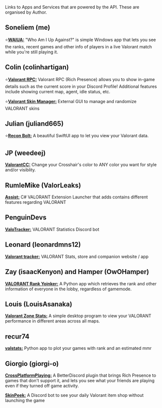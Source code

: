 Links to Apps and Services that are powered by the API. These are organised by Author.

## Soneliem (me)
⭐[**WAIUA:**](https://soneliem.github.io/WAIUA) "Who Am I Up Against?" is simple Windows app that lets you see the ranks, recent games and other info of players in a live Valorant match while you're still playing it.

## Colin (colinhartigan)
⭐[**Valorant RPC:**](https://github.com/colinhartigan/valorant-rpc) Valorant RPC (Rich Presence) allows you to show in-game details such as the current score in your Discord Profile! Additional features include showing current map, agent, idle status, etc.

⭐[**Valorant Skin Manager:**](https://github.com/colinhartigan/valorant-inventory-manager) External GUI to manage and randomize VALORANT skins

## Julian (juliand665)
⭐[**Recon Bolt:**](https://github.com/juliand665/Recon-Bolt) A beautiful SwiftUI app to let you view your Valorant data.

## JP (weedeej)
[**ValorantCC:**](https://github.com/weedeej/ValorantCC) Change your Crosshair's color to ANY color you want for style and/or visiblity.

## RumleMike (ValorLeaks)
[**Assist:**](https://github.com/RumbleMike/Assist)
C# VALORANT Extension Launcher that adds contains different features regarding VALORANT
## PenguinDevs
[**ValoTracker:**](https://valotracker.com/) VALORANT Statistics Discord bot

## Leonard (leonardmns12)
[**Valorant tracker:**](https://valorant-tracker.com/) VALORANT Stats, store and companion website / app

## Zay (isaacKenyon) and Hamper (OwOHamper)
[**VALORANT Rank Yoinker:**](https://github.com/isaacKenyon/VALORANT-rank-yoinker) A Python app which retrieves the rank and other information of everyone in the lobby, regardless of gamemode.

## Louis (LouisAsanaka)
[**Valorant Zone Stats:**](https://github.com/LouisAsanaka/Valorant-Zone-Stats) A simple desktop program to view your VALORANT performance in different areas across all maps.

## recur74
[**valstats:**](https://github.com/recur74/valstats) Python app to plot your games with rank and an estimated mmr

## Giorgio (giorgi-o)
[**CrossPlatformPlaying:**](https://github.com/giorgi-o/CrossPlatformPlaying) A BetterDiscord plugin that brings Rich Presence to games that don't support it, and lets you see what your friends are playing even if they turned off game activity.

[**SkinPeek:**](https://github.com/giorgi-o/SkinPeek) A Discord bot to see your daily Valorant item shop without launching the game
